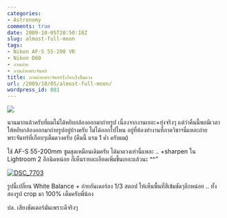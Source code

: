 ```yaml
---
categories:
- Astronomy
comments: true
date: 2009-10-05T20:50:18Z
slug: almost-full-moon
tags:
- Nikon AF-S 55-200 VR
- Nikon D60
- ภาพถ่าย
- ภาพภ่ายพระจันทร์
title: ภาพถ่ายพระจันทร์(เกือบ)เต็มดวง
url: /2009/10/05/almost-full-moon/
wordpress_id: 881
---
```


[![](https://armno.in.th/wp-content/uploads/ba5eba3351bd_121AD/DSC_7708_thumb.jpg)](https://armno.in.th/wp-content/uploads/ba5eba3351bd_121AD/DSC_7708.jpg)



นานมากแล้วครับที่ผมไม่ได้หยิบกล้องออกมาถ่ายรูป เนื่องจากงานเยอะ+ยุ่งจริงๆ แต่ว่าคืนนี้พอมีเวลาให้หยิบกล้องออกมาถ่ายรูปอยู่บ้างครับ ไม่ได้ออกไปไหน อยู่ที่ห้องทำงานที่ภาควิชาฯนี่แหละถ่าย พระจันทร์ที่เกือบๆเต็มดวงครับ (คืนนี้ แรม 1 ค่ำ ครับผม)



ใช้ AF-S 55-200mm ซูมสุดเหมือนเดิมครับ ได้มาดวงเท่านี้แหละ .. +sharpen ใน Lightroom 2 อีกนิดหน่อย ก็เห็นรายละเอียดเพิ่มขึ้นเยอะแล้วนะ ^^”



[![DSC_7703](https://armno.in.th/wp-content/uploads/ba5eba3351bd_121AD/DSC_7703_thumb.jpg)](https://armno.in.th/wp-content/uploads/ba5eba3351bd_121AD/DSC_7703.jpg)



รูปนี้เปลี่ยน White Balance + ถ่ายอันเดอร์ลง 1/3 สตอป ให้เห็นพื้นที่สีเข้มชัดๆอีกหน่อย .. ทั้งสองรูป crop มา 100% เต็มครับพี่น้อง



ปล. เสียงชัตเตอร์มันเพราะดีจริงๆ
